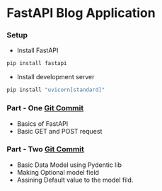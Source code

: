 # FastAPI Blog Application

### Setup 
- Install FastAPI
```sh
pip install fastapi
```
- Install development server
```sh
pip install "uvicorn[standard]"
```

### Part - One [Git Commit](https://github.com/Fahad-Md-Kamal/Fast-And-Furious/tree/885189adc7e261a41a52b3f600ca8c9c71d7c203)
- Basics of FastAPI
- Basic GET and POST request


### Part - Two [Git Commit](https://github.com/Fahad-Md-Kamal/Fast-And-Furious/tree/ce621b2924ed8854e747c504dacbaf272642f795)
- Basic Data Model using Pydentic lib
- Making Optional model field
- Assining Default value to the model fild.
